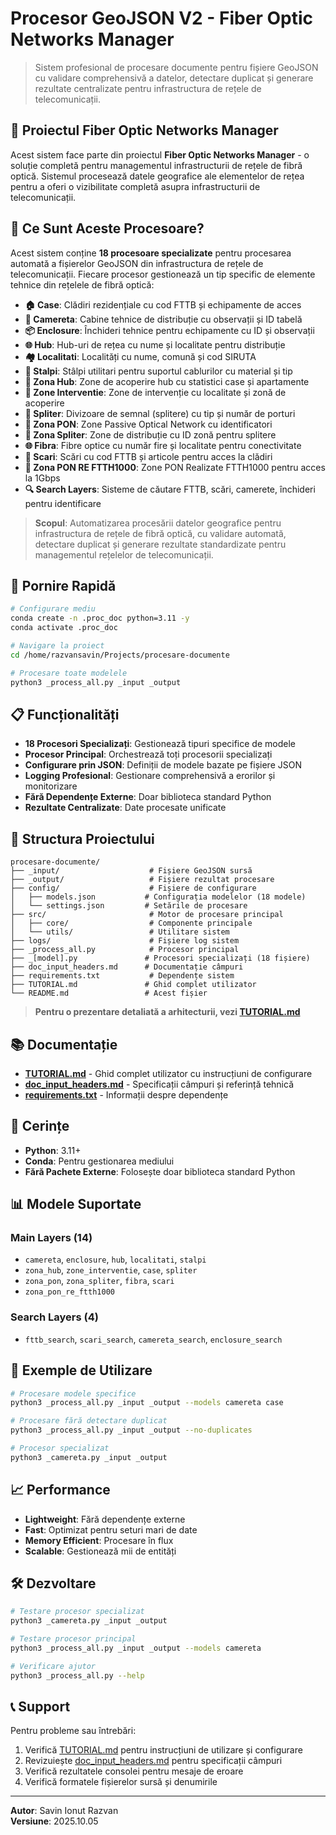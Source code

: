 # Procesor GeoJSON V2 - Fiber Optic Networks Manager

> Sistem profesional de procesare documente pentru fișiere GeoJSON cu validare comprehensivă a datelor, detectare duplicat și generare rezultate centralizate pentru infrastructura de rețele de telecomunicații.

## 🎯 Proiectul Fiber Optic Networks Manager

Acest sistem face parte din proiectul **Fiber Optic Networks Manager** - o soluție completă pentru managementul infrastructurii de rețele de fibră optică. Sistemul procesează datele geografice ale elementelor de rețea pentru a oferi o vizibilitate completă asupra infrastructurii de telecomunicații.

## 🔧 Ce Sunt Aceste Procesoare?

Acest sistem conține **18 procesoare specializate** pentru procesarea automată a fișierelor GeoJSON din infrastructura de rețele de telecomunicații. Fiecare procesor gestionează un tip specific de elemente tehnice din rețelele de fibră optică:

- **🏠 Case**: Clădiri rezidențiale cu cod FTTB și echipamente de acces
- **📡 Camereta**: Cabine tehnice de distribuție cu observații și ID tabelă
- **📦 Enclosure**: Închideri tehnice pentru echipamente cu ID și observații
- **🌐 Hub**: Hub-uri de rețea cu nume și localitate pentru distribuție
- **🏘️ Localitati**: Localități cu nume, comună și cod SIRUTA
- **📶 Stalpi**: Stâlpi utilitari pentru suportul cablurilor cu material și tip
- **🏢 Zona Hub**: Zone de acoperire hub cu statistici case și apartamente
- **🔧 Zone Interventie**: Zone de intervenție cu localitate și zonă de acoperire
- **🔌 Spliter**: Divizoare de semnal (splitere) cu tip și număr de porturi
- **📡 Zona PON**: Zone Passive Optical Network cu identificatori
- **📶 Zona Spliter**: Zone de distribuție cu ID zonă pentru splitere
- **🌐 Fibra**: Fibre optice cu număr fire și localitate pentru conectivitate
- **🏢 Scari**: Scări cu cod FTTB și articole pentru acces la clădiri
- **📡 Zona PON RE FTTH1000**: Zone PON Realizate FTTH1000 pentru acces la 1Gbps
- **🔍 Search Layers**: Sisteme de căutare FTTB, scări, camerete, închideri pentru identificare

> **Scopul**: Automatizarea procesării datelor geografice pentru infrastructura de rețele de fibră optică, cu validare automată, detectare duplicat și generare rezultate standardizate pentru managementul rețelelor de telecomunicații.

## 🚀 Pornire Rapidă

```bash
# Configurare mediu
conda create -n .proc_doc python=3.11 -y
conda activate .proc_doc

# Navigare la proiect
cd /home/razvansavin/Projects/procesare-documente

# Procesare toate modelele
python3 _process_all.py _input _output
```

## 📋 Funcționalități

- **18 Procesori Specializați**: Gestionează tipuri specifice de modele
- **Procesor Principal**: Orchestrează toți procesorii specializați  
- **Configurare prin JSON**: Definiții de modele bazate pe fișiere JSON
- **Logging Profesional**: Gestionare comprehensivă a erorilor și monitorizare
- **Fără Dependențe Externe**: Doar biblioteca standard Python
- **Rezultate Centralizate**: Date procesate unificate

## 📁 Structura Proiectului

```
procesare-documente/
├── _input/                    # Fișiere GeoJSON sursă
├── _output/                   # Fișiere rezultat procesare
├── config/                    # Fișiere de configurare
│   ├── models.json           # Configurația modelelor (18 modele)
│   └── settings.json         # Setările de procesare
├── src/                       # Motor de procesare principal
│   ├── core/                  # Componente principale
│   └── utils/                 # Utilitare sistem
├── logs/                      # Fișiere log sistem
├── _process_all.py            # Procesor principal
├── _[model].py               # Procesori specializați (18 fișiere)
├── doc_input_headers.md      # Documentație câmpuri
├── requirements.txt           # Dependențe sistem
├── TUTORIAL.md               # Ghid complet utilizator
└── README.md                 # Acest fișier
```

> **Pentru o prezentare detaliată a arhitecturii, vezi [TUTORIAL.md](TUTORIAL.md)**

## 📚 Documentație

- **[TUTORIAL.md](TUTORIAL.md)** - Ghid complet utilizator cu instrucțiuni de configurare
- **[doc_input_headers.md](doc_input_headers.md)** - Specificații câmpuri și referință tehnică
- **[requirements.txt](requirements.txt)** - Informații despre dependențe

## 🔧 Cerințe

- **Python**: 3.11+
- **Conda**: Pentru gestionarea mediului
- **Fără Pachete Externe**: Folosește doar biblioteca standard Python

## 📊 Modele Suportate

### Main Layers (14)
- `camereta`, `enclosure`, `hub`, `localitati`, `stalpi`
- `zona_hub`, `zone_interventie`, `case`, `spliter`  
- `zona_pon`, `zona_spliter`, `fibra`, `scari`
- `zona_pon_re_ftth1000`

### Search Layers (4)
- `fttb_search`, `scari_search`, `camereta_search`, `enclosure_search`

## 🎯 Exemple de Utilizare

```bash
# Procesare modele specifice
python3 _process_all.py _input _output --models camereta case

# Procesare fără detectare duplicat
python3 _process_all.py _input _output --no-duplicates

# Procesor specializat
python3 _camereta.py _input _output
```

## 📈 Performance

- **Lightweight**: Fără dependențe externe
- **Fast**: Optimizat pentru seturi mari de date  
- **Memory Efficient**: Procesare în flux
- **Scalable**: Gestionează mii de entități

## 🛠️ Dezvoltare

```bash
# Testare procesor specializat
python3 _camereta.py _input _output

# Testare procesor principal
python3 _process_all.py _input _output --models camereta

# Verificare ajutor
python3 _process_all.py --help
```

## 📞 Support

Pentru probleme sau întrebări:

1. Verifică [TUTORIAL.md](TUTORIAL.md) pentru instrucțiuni de utilizare și configurare
2. Revizuiește [doc_input_headers.md](doc_input_headers.md) pentru specificații câmpuri  
3. Verifică rezultatele consolei pentru mesaje de eroare
4. Verifică formatele fișierelor sursă și denumirile

---

**Autor**: Savin Ionut Razvan  
**Versiune**: 2025.10.05